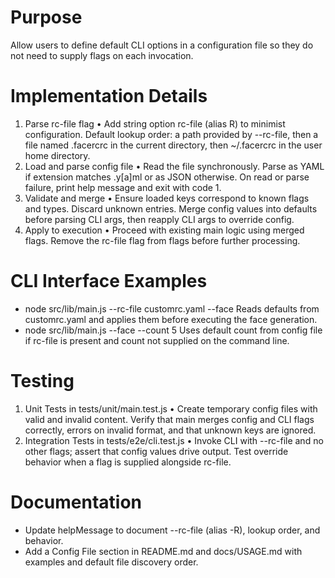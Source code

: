# Purpose
Allow users to define default CLI options in a configuration file so they do not need to supply flags on each invocation.

# Implementation Details
1. Parse rc-file flag
   • Add string option rc-file (alias R) to minimist configuration. Default lookup order: a path provided by --rc-file, then a file named .facercrc in the current directory, then ~/.facercrc in the user home directory.
2. Load and parse config file
   • Read the file synchronously. Parse as YAML if extension matches .y[a]ml or as JSON otherwise. On read or parse failure, print help message and exit with code 1.
3. Validate and merge
   • Ensure loaded keys correspond to known flags and types. Discard unknown entries. Merge config values into defaults before parsing CLI args, then reapply CLI args to override config.
4. Apply to execution
   • Proceed with existing main logic using merged flags. Remove the rc-file flag from flags before further processing.

# CLI Interface Examples
- node src/lib/main.js --rc-file customrc.yaml --face
  Reads defaults from customrc.yaml and applies them before executing the face generation.
- node src/lib/main.js --face --count 5
  Uses default count from config file if rc-file is present and count not supplied on the command line.

# Testing
1. Unit Tests in tests/unit/main.test.js
   • Create temporary config files with valid and invalid content. Verify that main merges config and CLI flags correctly, errors on invalid format, and that unknown keys are ignored.
2. Integration Tests in tests/e2e/cli.test.js
   • Invoke CLI with --rc-file and no other flags; assert that config values drive output. Test override behavior when a flag is supplied alongside rc-file.

# Documentation
- Update helpMessage to document --rc-file (alias -R), lookup order, and behavior.
- Add a Config File section in README.md and docs/USAGE.md with examples and default file discovery order.